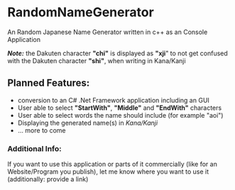# RandomNameGenerator
 An Random Japanese Name Generator written in c++ as an Console Application

***Note:*** the Dakuten character **"chi"** is displayed as **"xji**" to not get confused with the Dakuten character **"shi"**, when writing in Kana/Kanji

## Planned Features:
* conversion to an C# .Net Framework application including an GUI
* User able to select **"StartWith"**, **"Middle"** and **"EndWith"** characters
* User able to select words the name should include (for example "aoi")
* Displaying the generated name(s) in *Kana/Kanji*
* ... more to come

### Additional Info:

If you want to use this application or parts of it commercially (like for an Website/Program you publish), let me know where you want to use it (additionally: provide a link)
